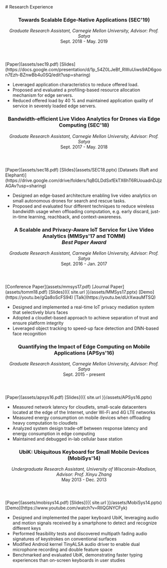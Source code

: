 <section class="thirteen columns" markdown="1">
# Research Experience

<article markdown="1">
<header>
<h1>Towards Scalable Edge-Native Applications (SEC'19)</h1>
<span><address>Graduate Research Assistant, Carnegie Mellon University, Advisor: Prof. Satya</address><time>Sept. 2018 - May. 2019</time></span>
</header>
[Paper](assets/sec19.pdf) [Slides](https://docs.google.com/presentation/d/1p_54Z0LJeBf_RWuUiws9AD6goon7Ezh-BZnwBb4u0SQ/edit?usp=sharing)

- Leveraged application characteristics to reduce offered load.
- Proposed and evaluated a profiling-based resource allocation mechanism for edge servers.
- Reduced offered load by 40 % and maintained application quality of service in severely loaded edge servers.
</article>

<article markdown="1">
<header>
<h1>Bandwidth-efficient Live Video Analytics for Drones via Edge Computing (SEC'18)</h1>
<span><address>Graduate Research Assistant, Carnegie Mellon University, Advisor: Prof. Satya</address><time>Sept. 2017 - May. 2018</time></span>
</header>
[Paper](assets/sec18.pdf) [Slides](assets/SEC18.pptx) [Datasets (Raft and Elephant)](https://drive.google.com/drive/folders/1qBGLDdSxfEkTX6hT6RUouadnDJjzAGAv?usp=sharing)

- Designed an edge-based architecture enabling live video analytics on small autonomous drones for search and rescue tasks.
- Proposed and evaluated four different techniques to reduce wireless bandwidth usage when offloading computation, e.g. early discard, just-in-time learning, reachback, and context-awareness.
</article>

<article markdown="1">
<header>
<h1>A Scalable and Privacy-Aware IoT Service for Live Video Analytics (MMSys'17 and TOMM) <br/><i>Best Paper Award</i></h1>
<span><address>Graduate Research Assistant, Carnegie Mellon University, Advisor: Prof. Satya</address><time>Sept. 2016 - Jan. 2017</time></span>
</header>
[Conference Paper](assets/mmsys17.pdf) [Journal Paper](assets/tomm18.pdf) [Slides]({{ site.url }}/assets/MMSys17.pptx) [Demo](https://youtu.be/gQa8oScFS94) [Talk](https://youtu.be/dUrXwauMTSQ)

- Designed and implemented a real-time IoT privacy mediation system that selectively blurs faces
- Adopted a cloudlet-based approach to achieve separation of trust and ensure platform integrity
- Leveraged object tracking to speed-up face detection and DNN-based face recognition
</article>

<!--
<article markdown="1">
<header>
<h1>
An Empirical Study of Latency in an Emerging Class of Edge Computing Applications for Wearable Cognitive Assistance
(SEC'17)</h1>
<span><address>Graduate Research Assistant, Carnegie Mellon University, Advisor: Prof. Satya</address><time>Sept. 2016 - August. 2017</time></span>
</header>
[Paper](assets/sec17.pdf) [Demo](https://youtu.be/uy17Hz5xvmY)

- Assisted user study on the latency requirements of wearable cognitive assistance

</article>
-->

<article markdown="1">
<header>
<h1>Quantifying the Impact of Edge Computing on Mobile Applications (APSys'16)</h1>
<span><address>Graduate Research Assistant, Carnegie Mellon University, Advisor: Prof. Satya</address><time>Sept. 2015 - present</time></span>
</header>
[Paper](assets/apsys16.pdf) [Slides]({{ site.url }}/assets/APSys16.pptx)

- Measured network latency for cloudlets, small-scale datacenters located at the edge of the Internet, under Wi-Fi and 4G LTE networks
- Measured energy consumption on mobile devices when offloading heavy computation to cloudlets
- Analyzed system design trade-off between response latency and energy consumption in edge computing
- Maintained and debugged in-lab cellular base station
</article>

<!--
<article markdown="1">
<header>
<h1>TPOD: Tools for Painless Object Detection</h1>
<span><address>Graduate Research Assistant, Carnegie Mellon University, Advisor: Prof. Satya</address><time>Sept. 2015 - present</time></span>
</header>
* Designed a web-based system that enables users to create state-of-art object detectors quickly without computer vision knowledge.
* Automated creating deep neural network based object detectors using Faster-RCNN and transfer learning.
* Implemented a proactive object labeling web interface that employs tracking for auto-annotation and effectively reduces manual labeling workload to 10%.
</article>
-->

<article markdown="1">
<header>
<h1>UbiK: Ubiquitous Keyboard for Small Mobile Devices (MobiSys'14)</h1>
<span><address>Undergraduate Research Assistant, University of Wisconsin-Madison, Advisor: Prof. Xinyu Zhang</address><time>May 2013 - Dec. 2013</time></span>
</header>
[Paper](assets/mobisys14.pdf) [Slides]({{ site.url }}/assets/MobiSys14.pptx) [Demo](https://www.youtube.com/watch?v=RIIQGNYCFyk)

- Designed and implemented the paper keyboard UbiK, leveraging audio and motion signals received by a smartphone to detect and recognize different keys
- Performed feasibility tests and discovered multipath fading audio signatures of keystrokes on conventional surfaces
- Modified Android kernel TinyALSA audio driver to enable dual microphone recording and double feature space
- Benchmarked and evaluated UbiK, demonstrating faster typing experiences than on-screen keyboards in user studies
</article>

<!--
<article markdown="1">
<header>
<h1>In-Kernel Key-Value Storage System</h1>
<span><address>Undergraduate Research Assistant, University of Wisconsin-Madison, Advisor: Prof. Remzi Arpaci-Dusseau</address><time>Jan. 2014 - May 2014</time></span>
</header>
* Designed and prototyped an in-kernel hash-based key-value storage system optimized for SSD read/write characteristics
* Implemented a C benchmark framework to evaluate system performance
</article>

<article markdown="1">
<header>
<h1>Estimate GPU Speedups with Machine Learning</h1>
<span><address>Undergraduate Research Assistant, University of Wisconsin-Madison, Advisor: Prof. Karu Sankaralingam</address><time>Jan. 2014 - May 2014</time></span>
</header>
* Rewrote 6 UT-Austin LonestarGPU CUDA benchmarks into equivalent C++ and OpenCL programs
* Collected and examined program features with PIN and MICA binary instrumentation framework
</article>
-->

</section>
